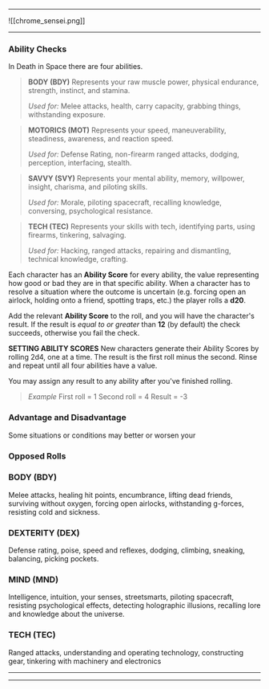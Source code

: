 
---

![[chrome_sensei.png]]

---

### Ability Checks

In Death in Space there are four abilities.


> **BODY (BDY)**
> Represents your raw muscle power, physical endurance, strength, instinct, and stamina.
>
> *Used for:*
> Melee attacks, health, carry capacity, grabbing things, withstanding exposure.
>


> **MOTORICS (MOT)**
> Represents your speed, maneuverability, steadiness, awareness, and reaction speed.
>
> *Used for:*
> Defense Rating, non-firearm ranged attacks, dodging, perception, interfacing, stealth.
>


> **SAVVY (SVY)**
> Represents your mental ability, memory, willpower, insight, charisma, and piloting skills.
>
> *Used for:*
> Morale, piloting spacecraft, recalling knowledge, conversing, psychological resistance.
>


> **TECH (TEC)**
> Represents your skills with tech, identifying parts, using firearms, tinkering, salvaging.
>
> *Used for:*
> Hacking, ranged attacks, repairing and dismantling, technical knowledge, crafting.
>


Each character has an **Ability Score** for every ability, the value representing how good or bad they are in that specific ability. When a character has to resolve a situation where the outcome is uncertain (e.g. forcing open an airlock, holding onto a friend, spotting traps, etc.) the player rolls a **d20**.

Add the relevant **Ability Score** to the roll, and you will have the character's result.
If the result is *equal to or greater* than **12** (by default) the check succeeds, otherwise you fail the check.


**SETTING ABILITY SCORES**
New characters generate their Ability Scores by rolling 2d4, one at a time.
The result is the first roll minus the second. Rinse and repeat until all four abilities have a value.

You may assign any result to any ability after you've finished rolling.

> *Example*
> First roll = 1
> Second roll = 4
> Result = -3
>


### Advantage and Disadvantage

Some situations or conditions may better or worsen your 



### Opposed Rolls


### BODY (BDY)
Melee attacks, healing hit points, encumbrance, lifting dead friends, surviving without oxygen, forcing open airlocks, withstanding g-forces, resisting cold and sickness.

### DEXTERITY (DEX)
Defense rating, poise, speed and reflexes, dodging, climbing, sneaking, balancing, picking pockets.

### MIND (MND)
Intelligence, intuition, your senses, streetsmarts, piloting spacecraft, resisting psychological effects, detecting holographic illusions, recalling lore and knowledge about the universe.

### TECH (TEC)
 Ranged attacks, understanding and operating technology, constructing gear, tinkering with machinery and electronics


---
---






